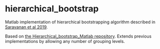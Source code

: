 # hierarchical_bootstrap

Matlab implementation of hierarchical bootstrapping algorithm described in [Saravanan et al 2019](https://www.biorxiv.org/content/10.1101/819334v2.full). 

Based on [the Hierarchical_bootstrap_Matlab repository](https://github.com/jenwallace/Hierarchical_bootstrap_Matlab). Extends previous implementations by allowing any number of grouping levels.
